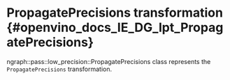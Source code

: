 # PropagatePrecisions transformation {#openvino_docs_IE_DG_lpt_PropagatePrecisions}

ngraph::pass::low_precision::PropagatePrecisions class represents the `PropagatePrecisions` transformation.
